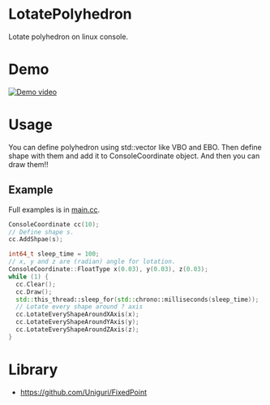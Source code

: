 # LotatePolyhedron
Lotate polyhedron on linux console.

# Demo
[![Demo video](http://img.youtube.com/vi/Nl9Az6YDndc/0.jpg)](https://youtu.be/Nl9Az6YDndc)

# Usage
You can define polyhedron using std::vector like VBO and EBO.
Then define shape with them and add it to ConsoleCoordinate object.
And then you can draw them!!

## Example
Full examples is in [main.cc](./src/main.cc).
```C++
ConsoleCoordinate cc(10);
// Define shape s.
cc.AddShpae(s);

int64_t sleep_time = 100;
// x, y and z are (radian) angle for lotation.
ConsoleCoordinate::FloatType x(0.03), y(0.03), z(0.03);
while (1) {
  cc.Clear();
  cc.Draw();
  std::this_thread::sleep_for(std::chrono::milliseconds(sleep_time));
  // Lotate every shape around ? axis
  cc.LotateEveryShapeAroundXAxis(x);
  cc.LotateEveryShapeAroundYAxis(y);
  cc.LotateEveryShapeAroundZAxis(z);
}
```

# Library
- https://github.com/Uniguri/FixedPoint
